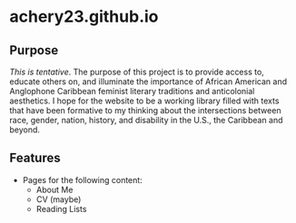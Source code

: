 # achery23.github.io

## Purpose

_This is tentative_.
The purpose of this project is to provide access to, educate others on, and illuminate the importance of African American and Anglophone Caribbean feminist literary traditions and anticolonial aesthetics. I hope for the website to be a working library filled with texts that have been formative to my thinking about the intersections between race, gender, nation, history, and disability in the U.S., the Caribbean and beyond. 


## Features

- Pages for the following content:
    - About Me
    - CV (maybe)
    - Reading Lists
        

